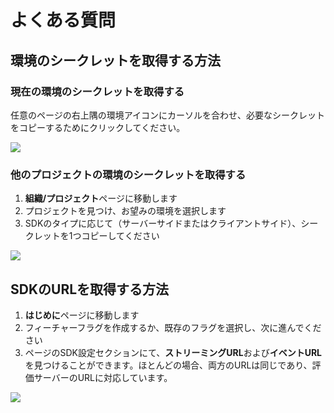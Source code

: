 # よくある質問

## 環境のシークレットを取得する方法

### 現在の環境のシークレットを取得する

任意のページの右上隅の環境アイコンにカーソルを合わせ、必要なシークレットをコピーするためにクリックしてください。

![](../sdk/assets/faq/001.webp)

### 他のプロジェクトの環境のシークレットを取得する

1. **組織/プロジェクト**ページに移動します
2. プロジェクトを見つけ、お望みの環境を選択します
3. SDKのタイプに応じて（サーバーサイドまたはクライアントサイド）、シークレットを1つコピーしてください

![](../sdk/assets/faq/002.webp)

## SDKのURLを取得する方法

1. **はじめに**ページに移動します
2. フィーチャーフラグを作成するか、既存のフラグを選択し、次に進んでください
3. ページのSDK設定セクションにて、**ストリーミングURL**および**イベントURL**を見つけることができます。ほとんどの場合、両方のURLは同じであり、評価サーバーのURLに対応しています。

![](../sdk/assets/faq/003.webp)